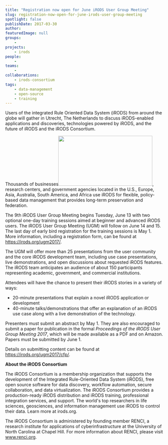 ```yaml
---
title: "Registration now open for June iRODS User Group Meeting"
slug: registration-now-open-for-june-irods-user-group-meeting
spotlight: false
publishDate: 2017-03-30
author: 
featuredImage: null
groups:
    - 
projects:
    - irods
people:
    - 
teams: 
    - 
collaborations:
    - irods-consortium
tags:
    - data-management
    - open-source
    - training
---
```

Users of the integrated Rule Oriented Data System (iRODS) from around the globe will gather in Utrecht, The Netherlands to discuss iRODS-enabled applications and discoveries, technologies powered by iRODS, and the future of iRODS and the iRODS Consortium.

Thousands of businesses<a href="https://renci.org/wp-content/uploads/2017/03/iRODS-UGM-2.jpg"><img class="alignleft wp-image-16263 size-medium" src="https://renci.org/wp-content/uploads/2017/03/iRODS-UGM-2-300x159.jpg" alt="" width="300" height="159" /></a>, research centers, and government agencies located in the U.S., Europe, Asia, Australia, South America, and Africa use iRODS for flexible, policy-based data management that provides long-term preservation and federation.

<!--more-->

The 9th iRODS User Group Meeting begins Tuesday, June 13 with two optional one-day training sessions aimed at beginner and advanced iRODS users. The iRODS User Group Meeting (UGM) will follow on June 14 and 15. The last day of early bird registration for the training sessions is May 1. More information, including a registration form, can be found at <a href="https://irods.org/ugm2017/">https://irods.org/ugm2017/</a>.

The UGM will offer more than 25 presentations from the user community and the core iRODS development team, including use case presentations, live demonstrations, and open discussions about requested iRODS features. The iRODS team anticipates an audience of about 150 participants representing academic, government, and commercial institutions.

Attendees will have the chance to present their iRODS stories in a variety of ways:
<ul>
 	<li>20-minute presentations that explain a novel iRODS application or development</li>
 	<li>40-minute talks/demonstrations that offer an explanation of an iRODS use case along with a live demonstration of the technology.</li>
</ul>
Presenters must submit an abstract by May 1. They are also encouraged to submit a paper for publication in the formal <em>Proceedings of the iRODS User Group Meeting 2017</em>, which will be made available as a PDF and on Amazon. Papers must be submitted by June 1.

Details on submitting content can be found at <a href="https://irods.org/ugm2017/cfp/">https://irods.org/ugm2017/cfp/</a>.

<strong>About the iRODS Consortium</strong>

The iRODS Consortium is a membership organization that supports the development of the Integrated Rule-Oriented Data System (iRODS), free open source software for data discovery, workflow automation, secure collaboration, and data virtualization. The iRODS Consortium provides a production-ready iRODS distribution and iRODS training, professional integration services, and support. The world's top researchers in life sciences, geosciences, and information management use iRODS to control their data. Learn more at irods.org.

The iRODS Consortium is administered by founding member RENCI, a research institute for applications of cyberinfrastructure at the University of North Carolina at Chapel Hill. For more information about RENCI, please visit www.renci.org.

&nbsp;
